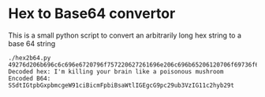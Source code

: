 Hex to Base64 convertor
==

This is a small python script to convert an arbitrarily long hex string to a base 64 string

```
./hex2b64.py 49276d206b696c6c696e6720796f757220627261696e206c696b65206120706f69736f6e6f7573206d757368726f6f6d
Decoded hex: I'm killing your brain like a poisonous mushroom
Encoded B64: SSdtIGtpbGxpbmcgeW91ciBicmFpbiBsaWtlIGEgcG9pc29ub3VzIG11c2hyb29t
```
